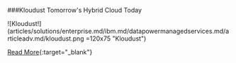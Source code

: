###Kloudust
Tomorrow's Hybrid Cloud Today

![Kloudust!] (articles/solutions/enterprise.md/ibm.md/datapowermanagedservices.md/articleadv.md/kloudust.png =120x75 "Kloudust")

[Read More]({{#makeLink}}./landing.html?product_path=./products/kloudust.md&menu_path=.menus/en{{/makeLink}}){:target="_blank"}